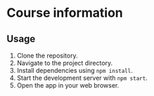 # Course information

## Usage

1. Clone the repository.
2. Navigate to the project directory.
3. Install dependencies using `npm install`.
4. Start the development server with `npm start`.
5. Open the app in your web browser.
